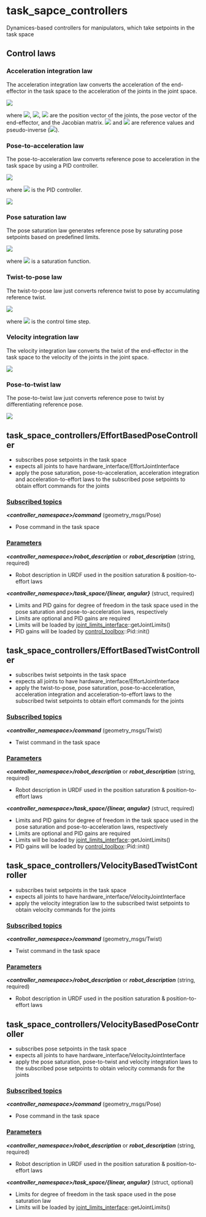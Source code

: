 # task_sapce_controllers
Dynamices-based controllers for manipulators, which take setpoints in the task space

## Control laws
### Acceleration integration law
The acceleration integration law converts the acceleration of the end-effector in the task space to the acceleration of the joints in the joint space.

<img src="https://latex.codecogs.com/gif.latex?\ddot{q}_r=J^\dagger(\ddot{x}_r-\dot{J}\dot{q})" />

where <img src="https://latex.codecogs.com/gif.latex?q" />, <img src="https://latex.codecogs.com/gif.latex?x" />, <img src="https://latex.codecogs.com/gif.latex?J" /> are the position vector of the joints, the pose vector of the end-effector, and the Jacobian matrix. <img src="https://latex.codecogs.com/gif.latex?\bullet_r" /> and <img src="https://latex.codecogs.com/gif.latex?\bullet^\dagger" /> are reference values and pseudo-inverse (<img src="https://latex.codecogs.com/gif.latex?\bullet^\dagger=\bullet^T(\bullet\bullet^T)^{-1}" />).

### Pose-to-acceleration law
The pose-to-acceleration law converts reference pose to acceleration in the task space by using a PID controller.

<img src="https://latex.codecogs.com/gif.latex?\ddot{x}_r=\textup{PID}(x_r-x)" />

where <img src="https://latex.codecogs.com/gif.latex?\textup{PID}(\cdot)" /> is the PID controller.

<img src="https://latex.codecogs.com/gif.latex?\textup{PID}(e)=K_pe+K_i\int&space;edt+K_d\dot{e}" />

### Pose saturation law
The pose saturation law generates reference pose by saturating pose setpoints based on predefined limits.

<img src="https://latex.codecogs.com/gif.latex?x_r=\textup{saturate}(x_\textup{sp})" />

where <img src="https://latex.codecogs.com/gif.latex?\textup{saturate}(\cdot)" /> is a saturation function.

### Twist-to-pose law
The twist-to-pose law just converts reference twist to pose by accumulating reference twist.

<img src="https://latex.codecogs.com/gif.latex?x_r&space;\gets&space;x_r+\dot{x}_r\Delta&space;t" />

where <img src="https://latex.codecogs.com/gif.latex?\Delta&space;t" /> is the control time step.

### Velocity integration law
The velocity integration law converts the twist of the end-effector in the task space to the velocity of the joints in the joint space.

<img src="https://latex.codecogs.com/gif.latex?\dot{q}_r=J^\dagger\dot{x}_r" />

### Pose-to-twist law
The pose-to-twist law just converts reference pose to twist by differentiating reference pose.

<img src="https://latex.codecogs.com/gif.latex?\dot{x}_r=\frac{x_r(t)-x_r(t-\Delta&space;t)}{\Delta&space;t}" />

## task_space_controllers/EffortBasedPoseController
* subscribes pose setpoints in the task space
* expects all joints to have hardware_interface/EffortJointInterface
* apply the pose saturation, pose-to-acceleration, acceleration integration and acceleration-to-effort laws to the subscribed pose setpoints to obtain effort commands for the joints

### <u>Subscribed topics</u>
___<controller_namespace>/command___ (geometry_msgs/Pose)
* Pose command in the task space

### <u>Parameters</u>
___<controller_namespace>/robot_description___ or ___robot_description___ (string, required)
* Robot description in URDF used in the position saturation & position-to-effort laws

___<controller_namespace>/task_space/{linear, angular}___ (struct, required)
* Limits and PID gains for degree of freedom in the task space used in the pose saturation and pose-to-acceleration laws, respectively
* Limits are optional and PID gains are required
* Limits will be loaded by [joint_limits_interface](http://wiki.ros.org/joint_limits_interface)::getJointLimits()
* PID gains will be loaded by [control_toolbox](http://wiki.ros.org/control_toolbox)::Pid::init()

## task_space_controllers/EffortBasedTwistController
* subscribes twist setpoints in the task space
* expects all joints to have hardware_interface/EffortJointInterface
* apply the twist-to-pose, pose saturation, pose-to-acceleration, acceleration integration and acceleration-to-effort laws to the subscribed twist setpoints to obtain effort commands for the joints

### <u>Subscribed topics</u>
___<controller_namespace>/command___ (geometry_msgs/Twist)
* Twist command in the task space

### <u>Parameters</u>
___<controller_namespace>/robot_description___ or ___robot_description___ (string, required)
* Robot description in URDF used in the position saturation & position-to-effort laws

___<controller_namespace>/task_space/{linear, angular}___ (struct, required)
* Limits and PID gains for degree of freedom in the task space used in the pose saturation and pose-to-acceleration laws, respectively
* Limits are optional and PID gains are required
* Limits will be loaded by [joint_limits_interface](http://wiki.ros.org/joint_limits_interface)::getJointLimits()
* PID gains will be loaded by [control_toolbox](http://wiki.ros.org/control_toolbox)::Pid::init()

## task_space_controllers/VelocityBasedTwistController
* subscribes twist setpoints in the task space
* expects all joints to have hardware_interface/VelocityJointInterface
* apply the velocity integration law to the subscribed twist setpoints to obtain velocity commands for the joints

### <u>Subscribed topics</u>
___<controller_namespace>/command___ (geometry_msgs/Twist)
* Twist command in the task space

### <u>Parameters</u>
___<controller_namespace>/robot_description___ or ___robot_description___ (string, required)
* Robot description in URDF used in the position saturation & position-to-effort laws

## task_space_controllers/VelocityBasedPoseController
* subscribes pose setpoints in the task space
* expects all joints to have hardware_interface/VelocityJointInterface
* apply the pose saturation, pose-to-twist and velocity integration laws to the subscribed pose setpoints to obtain velocity commands for the joints

### <u>Subscribed topics</u>
___<controller_namespace>/command___ (geometry_msgs/Pose)
* Pose command in the task space

### <u>Parameters</u>
___<controller_namespace>/robot_description___ or ___robot_description___ (string, required)
* Robot description in URDF used in the position saturation & position-to-effort laws

___<controller_namespace>/task_space/{linear, angular}___ (struct, optional)
* Limits for degree of freedom in the task space used in the pose saturation law
* Limits will be loaded by [joint_limits_interface](http://wiki.ros.org/joint_limits_interface)::getJointLimits()